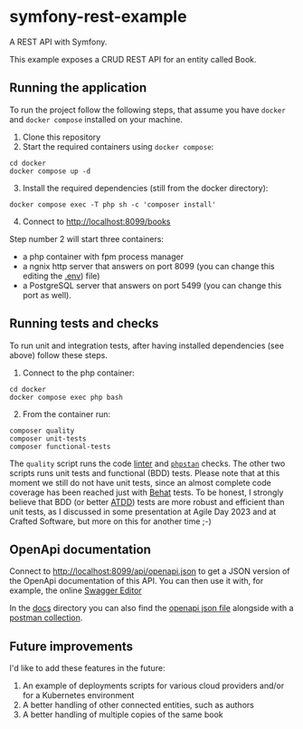 # symfony-rest-example

A REST API with Symfony.

This example exposes a CRUD REST API for an entity called Book.

## Running the application

To run the project follow the following steps, that assume you have `docker` and `docker compose` installed on your
machine.

1. Clone this repository
2. Start the required containers using `docker compose`:

```shell
cd docker
docker compose up -d
```

3. Install the required dependencies (still from the docker directory):

```shell
docker compose exec -T php sh -c 'composer install'
```

4. Connect to [http://localhost:8099/books](http://localhost:8099/books)

Step number 2 will start three containers:

- a php container with fpm process manager
- a ngnix http server that answers on port 8099 (you can change this editing the [.env](./docker/.env)) file)
- a PostgreSQL server that answers on port 5499 (you can change this port as well).

## Running tests and checks

To run unit and integration tests, after having installed dependencies (see above) follow these steps.

1. Connect to the php container:

```shell
cd docker
docker compose exec php bash
```

2. From the container run:

```shell
composer quality
composer unit-tests
composer functional-tests
```

The `quality` script runs the code [linter](https://laravel.com/docs/11.x/pint) and [`phpstan`](https://phpstan.org)
checks.
The other two scripts runs unit tests and functional (BDD) tests. Please note that at this moment we still do not have
unit tests,
since an almost complete code coverage has been reached just with [Behat](https://docs.behat.org/en/latest/) tests.
To be honest, I strongly believe that BDD (or
better [ATDD](https://en.wikipedia.org/wiki/Acceptance_test-driven_development))
tests are more robust and efficient than unit tests,
as I discussed in some presentation at Agile Day 2023 and at Crafted Software, but more on this for another time ;-)

## OpenApi documentation

Connect to [http://localhost:8099/api/openapi.json](http://localhost:8099/api/openapi.json) to get a JSON version of the
OpenApi
documentation of this API.
You can then use it with, for example, the online [Swagger Editor](https://editor.swagger.io)

In the [docs](docs) directory you can also find the [openapi json file](docs/openapi.json) alongside with
a [postman collection](docs/postman-books.json).

## Future improvements

I'd like to add these features in the future:

1. An example of deployments scripts for various cloud providers and/or for a Kubernetes environment
2. A better handling of other connected entities, such as authors
3. A better handling of multiple copies of the same book